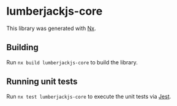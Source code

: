 # lumberjackjs-core

This library was generated with [Nx](https://nx.dev).

## Building

Run `nx build lumberjackjs-core` to build the library.

## Running unit tests

Run `nx test lumberjackjs-core` to execute the unit tests via [Jest](https://jestjs.io).
